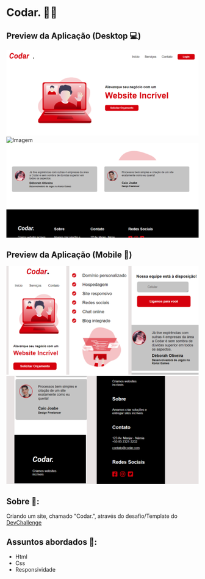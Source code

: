 # Codar. 👩‍💻

## Preview da Aplicação (Desktop 💻)
![Imagem](https://github.com/leticia-rodriguesf/codar-devchallenge/blob/main/design/desk1.png)
![Imagem](https://github.com/leticia-rodriguesf/codar-devchallenge/blob/main/design/desk2png)
![Imagem](https://github.com/leticia-rodriguesf/codar-devchallenge/blob/main/design/desk3.png)

## Preview da Aplicação (Mobile 📱)
![Imagem](https://github.com/leticia-rodriguesf/codar-devchallenge/blob/main/design/mobile-1.png)
![Imagem](https://github.com/leticia-rodriguesf/codar-devchallenge/blob/main/design/mobile-2.png)

## Sobre 🚀: 
Criando um site, chamado "Codar.", através do desafio/Template do [DevChallenge](https://www.devchallenge.com.br/)

## Assuntos abordados 🎯: 
* Html
* Css
* Responsividade
